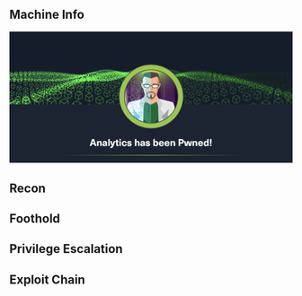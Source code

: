 ## Machine Info

![image-20231203210649467](./Analytics.assets/image-20231203210649467.png)

## Recon

## Foothold

## Privilege Escalation

## Exploit Chain
